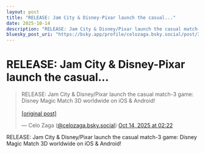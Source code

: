 ```yaml
---
layout: post
title: "RELEASE: Jam City & Disney-Pixar launch the casual..."
date: 2025-10-14
description: "RELEASE: Jam City & Disney/Pixar launch the casual match-3 game: Disney Magic Match 3D worldwide on iOS & Android!"
bluesky_post_uri: "https://bsky.app/profile/celozaga.bsky.social/post/3m34oaufvbr2b"
---
```


<h1 class="bluesky-post-title">RELEASE: Jam City & Disney-Pixar launch the casual...</h1>

<blockquote class="bluesky-embed" data-bluesky-uri="at://did:plc:lmh6rennptq77inaztnovw4b/app.bsky.feed.post/3m34oaufvbr2b" data-bluesky-embed-color-mode="system">
<p lang="">RELEASE: Jam City & Disney/Pixar launch the casual match-3 game: Disney Magic Match 3D worldwide on iOS & Android!<br><br><a href="https://bsky.app/profile/celozaga.bsky.social/post/3m34oaufvbr2b">[original post]</a></p>
&mdash; Celo Zaga (<a href="https://bsky.app/profile/did:plc:lmh6rennptq77inaztnovw4b?ref_src=embed">@celozaga.bsky.social</a>) <a href="https://bsky.app/profile/celozaga.bsky.social/post/3m34oaufvbr2b?ref_src=embed">Oct 14, 2025 at 02:22</a>
</blockquote>
<script async src="https://embed.bsky.app/static/embed.js" charset="utf-8"></script>

<p class="bluesky-post-description">RELEASE: Jam City & Disney/Pixar launch the casual match-3 game: Disney Magic Match 3D worldwide on iOS & Android!</p>

